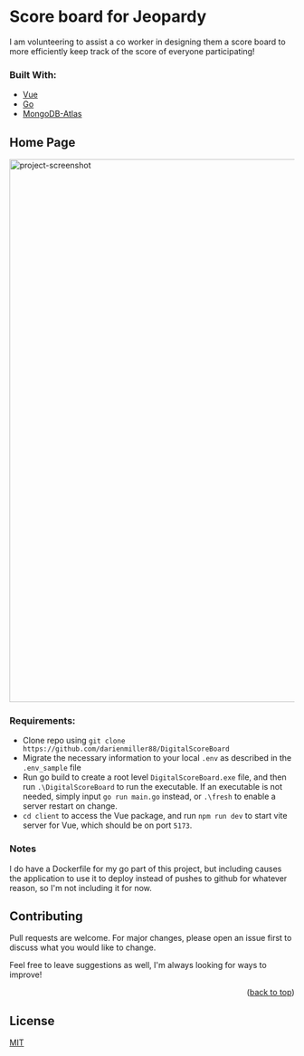 # Score board for Jeopardy

I am volunteering to assist a co worker in designing them a score board to more efficiently keep track of the 
score of everyone participating!

### Built With:
* [Vue](https://vuejs.org/)
* [Go](https://github.com/go-chi/chi)
* [MongoDB-Atlas](https://www.mongodb.com/cloud/atlas)

## Home Page
<img width="959" alt="project-screenshot" src="https://github.com/user-attachments/assets/f12d1f05-8dc5-43ac-a59e-88cb9b68330d">


### Requirements:

* Clone repo using `git clone https://github.com/darienmiller88/DigitalScoreBoard`
* Migrate the necessary information to your local `.env` as described in the `.env_sample` file
* Run go build to create a root level `DigitalScoreBoard.exe` file, and then run `.\DigitalScoreBoard` to run the executable. If an executable is not needed, simply input `go run main.go` instead, or `.\fresh` to enable a server restart on change.
* `cd client` to access the Vue package, and run `npm run dev` to start vite server for Vue, which should be on port `5173`.

### Notes
I do have a Dockerfile for my go part of this project, but including causes the application to use it to deploy instead of pushes to github for whatever reason, so I'm not including it for now.

## Contributing
Pull requests are welcome. For major changes, please open an issue first to discuss what you would like to change.

Feel free to leave suggestions as well, I'm always looking for ways to improve!

<p align="right">(<a href="#top">back to top</a>)</p>

## License
[MIT](https://choosealicense.com/licenses/mit/)